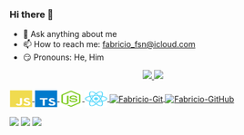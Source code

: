 ### Hi there 👋


- 💬 Ask anything about me
- 📫 How to reach me: fabricio_fsn@icloud.com
- 😏 Pronouns: He, Him

<div align="center">
  <a href="https://github.com/fabriciofsn">
  <img height="150em"  src="https://github-readme-stats.vercel.app/api?username=fabriciofsn&show_icons=true&theme=dracula&include_all_commits=true&count_private=false"/>
  <img height="150em"  src="https://github-readme-stats.vercel.app/api/top-langs/?username=fabriciofsn&layout=compact&langs_count=7&theme=dracula"/>
</div>

  <div style="display: flex, justify-content: space-between, align-itens: center"><br>
  <img align="center" alt="Fabricio-Js" height="30" width="40" src="https://raw.githubusercontent.com/devicons/devicon/master/icons/javascript/javascript-plain.svg">
     <img align="center" alt="Fabricio-TS" height="30" width="40" src="https://raw.githubusercontent.com/devicons/devicon/master/icons/typescript/typescript-plain.svg">
    <img align="center" alt="Fabricio-node" height="30" width="40" src="https://raw.githubusercontent.com/devicons/devicon/master/icons/nodejs/nodejs-original.svg">
  <img align="center" alt="Fabricio-React" height="30" width="40" src="https://raw.githubusercontent.com/devicons/devicon/master/icons/react/react-original.svg">
  <img align="center" alt="Fabricio-Git" height="30" width="40" src="https://icongr.am/devicon/git-plain.svg?size=148&color=cd23c7">
  <img align="center" alt="Fabricio-GitHub" height="30" width="40" src="https://cdn-icons-png.flaticon.com/512/733/733553.png">
    
  
</div>
  
  <div> 
    <br/>
  <a target="_blank" href="https://instagram.com/fabricio_is_not_available" ><img src="https://img.shields.io/badge/-Instagram-%23E4405F?style=for-the-badge&logo=instagram&logoColor=white" target="_blank"></a>
  <a href = "mailto:fabricio_fsn@icloud.com"><img src="https://img.shields.io/badge/-Gmail-%23333?style=for-the-badge&logo=gmail&logoColor=white" target="_blank"></a>
  <a href="https://www.linkedin.com/in/fabrício-souza-fullstack/" target="_blank"><img src="https://img.shields.io/badge/-LinkedIn-%230077B5?style=for-the-badge&logo=linkedin&logoColor=white" target="_blank"></a> 
</div>

